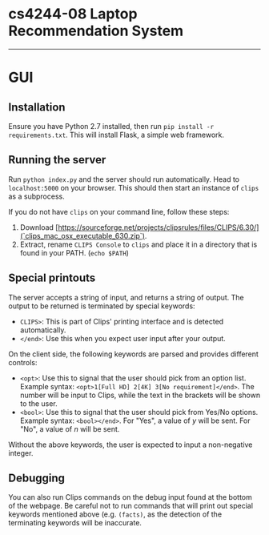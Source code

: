 # cs4244-08 Laptop Recommendation System

----

# GUI

## Installation

Ensure you have Python 2.7 installed, then run `pip install -r requirements.txt`.
This will install Flask, a simple web framework.

## Running the server

Run `python index.py` and the server should run automatically. Head to
`localhost:5000` on your browser. This should then start an instance of `clips` as a subprocess.

If you do not have `clips` on your command line, follow these steps:

1. Download [https://sourceforge.net/projects/clipsrules/files/CLIPS/6.30/](`clips_mac_osx_executable_630.zip`).
1. Extract, rename `CLIPS Console` to `clips` and place it in a directory that is found in your PATH. (`echo $PATH`)


## Special printouts

The server accepts a string of input, and returns a string of output.
The output to be returned is terminated by special keywords:

- `CLIPS>`: This is part of Clips' printing interface and is detected automatically.
- `</end>`: Use this when you expect user input after your output.


On the client side, the following keywords are parsed and provides different controls:

- `<opt>`: Use this to signal that the user should pick from an option list. Example syntax:
`<opt>1[Full HD] 2[4K] 3[No requirement]</end>`. The number will be input to Clips, while the text
in the brackets will be shown to the user.
- `<bool>`: Use this to signal that the user should pick from Yes/No options. Example syntax:
`<bool></end>`. For "Yes", a value of _y_ will be sent. For "No", a value of _n_ will be sent.

Without the above keywords, the user is expected to input a non-negative integer.


## Debugging

You can also run Clips commands on the debug input found at the bottom of the webpage.
Be careful not to run commands that will print out special keywords mentioned above (e.g. `(facts)`,
as the detection of the terminating keywords will be inaccurate.
